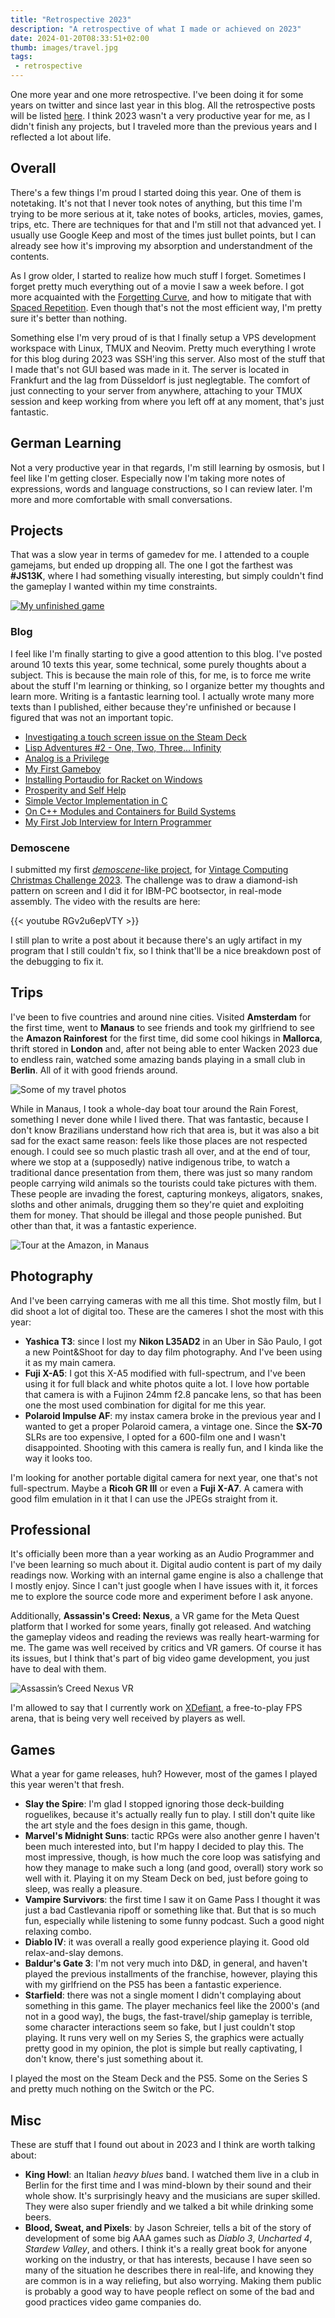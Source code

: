 ```yaml
---
title: "Retrospective 2023"
description: "A retrospective of what I made or achieved on 2023"
date: 2024-01-20T08:33:51+02:00
thumb: images/travel.jpg
tags:
 - retrospective
---
```


One more year and one more retrospective. I've been doing it for some years on twitter and since last year in this blog. All the retrospective posts will be listed [here](/tags/retrospective). I think 2023 wasn't a very productive year for me, as I didn't finish any projects, but I traveled more than the previous years and I reflected a lot about life.

## Overall

There's a few things I'm proud I started doing this year. One of them is notetaking. It's not that I never took notes of anything, but this time I'm trying to be more serious at it, take notes of books, articles, movies, games, trips, etc. There are techniques for that and I'm still not that advanced yet. I usually use Google Keep and most of the times just bullet points, but I can already see how it's improving my absorption and understandment of the contents.

As I grow older, I started to realize how much stuff I forget. Sometimes I forget pretty much everything out of a movie I saw a week before. I got more acquainted with the [Forgetting Curve](https://en.wikipedia.org/wiki/Forgetting_curve), and how to mitigate that with [Spaced Repetition](https://en.wikipedia.org/wiki/Spaced_repetition). Even though that's not the most efficient way, I'm pretty sure it's better than nothing.

Something else I'm very proud of is that I finally setup a VPS development workspace with Linux, TMUX and Neovim. Pretty much everything I wrote for this blog during 2023 was SSH'ing this server. Also most of the stuff that I made that's not GUI based was made in it. The server is located in Frankfurt and the lag from Düsseldorf is just neglegtable. The comfort of just connecting to your server from anywhere, attaching to your TMUX session and keep working from where you left off at any moment, that's just fantastic.

## German Learning

Not a very productive year in that regards, I'm still learning by osmosis, but I feel like I'm getting closer. Especially now I'm taking more notes of expressions, words and language constructions, so I can review later. I'm more and more comfortable with small conversations. 

## Projects

That was a slow year in terms of gamedev for me. I attended to a couple gamejams, but ended up dropping all. The one I got the farthest was **#JS13K**, where I had something visually interesting, but simply couldn't find the gameplay I wanted within my time constraints.

[![My unfinished game](images/fish6.gif)](https://github.com/CrociDB/js13k-2023)

### Blog

I feel like I'm finally starting to give a good attention to this blog. I've posted around 10 texts this year, some technical, some purely thoughts about a subject. This is because the main role of this, for me, is to force me write about the stuff I'm learning or thinking, so I organize better my thoughts and learn more. Writing is a fantastic learning tool. I actually wrote many more texts than I published, either because they're unfinished or because I figured that was not an important topic. 

 - [Investigating a touch screen issue on the Steam Deck](post/investigating-touchscreen-issue-steam-deck/)
 - [Lisp Adventures #2 - One, Two, Three... Infinity](post/lisp-adventures/one-two-three-infinity/)
 - [Analog is a Privilege](post/analog-is-a-privilege/)
 - [My First Gameboy](post/my-first-gameboy/)
 - [Installing Portaudio for Racket on Windows](post/installing-portaudio-for-racket-windows/)
 - [Prosperity and Self Help](post/prosperity-and-self-help/)
 - [Simple Vector Implementation in C](post/simple-vector-implementation-in-c/)
 - [On C++ Modules and Containers for Build Systems](post/on-cpp-modules-and-containers-for-build-systems/)
 - [My First Job Interview for Intern Programmer](post/interview-intern-programmer/)

### Demoscene

I submitted my first [_demoscene_-like project](https://github.com/CrociDB/vccc2023), for [Vintage Computing Christmas Challenge 2023](https://logiker.com/Vintage-Computing-Christmas-Challenge-2023). The challenge was to draw a diamond-ish pattern on screen and I did it for IBM-PC bootsector, in real-mode assembly. The video with the results are here:

{{< youtube RGv2u6epVTY >}}

I still plan to write a post about it because there's an ugly artifact in my program that I still couldn't fix, so I think that'll be a nice breakdown post of the debugging to fix it.

## Trips

I've been to five countries and around nine cities. Visited **Amsterdam** for the first time, went to **Manaus** to see friends and took my girlfriend to see the **Amazon Rainforest** for the first time, did some cool hikings in **Mallorca**, thrift stored in **London** and, after not being able to enter Wacken 2023 due to endless rain, watched some amazing bands playing in a small club in **Berlin**. All of it with good friends around.

![Some of my travel photos](images/travel.jpg)

While in Manaus, I took a whole-day boat tour around the Rain Forest, something I never done while I lived there. That was fantastic, because I don't know Brazilians understand how rich that area is, but it was also a bit sad for the exact same reason: feels like those places are not respected enough. I could see so much plastic trash all over, and at the end of tour, where we stop at a (supposedly) native indigenous tribe, to watch a traditional dance presentation from them, there was just so many random people carrying wild animals so the tourists could take pictures with them. These people are invading the forest, capturing monkeys, aligators, snakes, sloths and other animals, drugging them so they're quiet and exploiting them for money. That should be illegal and those people punished. But other than that, it was a fantastic experience.

![Tour at the Amazon, in Manaus](images/amazon.jpg)

## Photography

And I've been carrying cameras with me all this time. Shot mostly film, but I did shoot a lot of digital too. These are the cameres I shot the most with this year:

 - **Yashica T3**: since I lost my **Nikon L35AD2** in an Uber in São Paulo, I got a new Point&Shoot for day to day film photography. And I've been using it as my main camera.
 - **Fuji X-A5**: I got this X-A5 modified with full-spectrum, and I've been using it for full black and white photos quite a lot. I love how portable that camera is with a Fujinon 24mm f2.8 pancake lens, so that has been one the most used combination for digital for me this year.
 - **Polaroid Impulse AF**: my instax camera broke in the previous year and I wanted to get a proper Polaroid camera, a vintage one. Since the **SX-70** SLRs are too expensive, I opted for a 600-film one and I wasn't disappointed. Shooting with this camera is really fun, and I kinda like the way it looks too.

I'm looking for another portable digital camera for next year, one that's not full-spectrum. Maybe a **Ricoh GR III** or even a **Fuji X-A7**. A camera with good film emulation in it that I can use the JPEGs straight from it.

## Professional

It's officially been more than a year working as an Audio Programmer and I've been learning so much about it. Digital audio content is part of my daily readings now. Working with an internal game engine is also a challenge that I mostly enjoy. Since I can't just google when I have issues with it, it forces me to explore the source code more and experiment before I ask anyone. 

Additionally, **Assassin's Creed: Nexus**, a VR game for the Meta Quest platform that I worked for some years, finally got released. And watching the gameplay videos and reading the reviews was really heart-warming for me. The game was well received by critics and VR gamers. Of course it has its issues, but I think that's part of big video game development, you just have to deal with them.

![Assassin’s Creed Nexus VR](images/ac-nexus.png)

I'm allowed to say that I currently work on [XDefiant](https://www.ubisoft.com/en-us/game/xdefiant), a free-to-play FPS arena, that is being very well received by players as well.

## Games

What a year for game releases, huh? However, most of the games I played this year weren't that fresh.

 - **Slay the Spire**: I'm glad I stopped ignoring those deck-building roguelikes, because it's actually really fun to play. I still don't quite like the art style and the foes design in this game, though.
 - **Marvel's Midnight Suns**: tactic RPGs were also another genre I haven't been much interested into, but I'm happy I decided to play this. The most impressive, though, is how much the core loop was satisfying and how they manage to make such a long (and good, overall) story work so well with it. Playing it on my Steam Deck on bed, just before going to sleep, was really a pleasure.
 - **Vampire Survivors**: the first time I saw it on Game Pass I thought it was just a bad Castlevania ripoff or something like that. But that is so much fun, especially while listening to some funny podcast. Such a good night relaxing combo.
 - **Diablo IV**: it was overall a really good experience playing it. Good old relax-and-slay demons. 
 - **Baldur's Gate 3**: I'm not very much into D&D, in general, and haven't played the previous installments of the franchise, however, playing this with my girlfriend on the PS5 has been a fantastic experience.
 - **Starfield**: there was not a single moment I didn't complaying about something in this game. The player mechanics feel like the 2000's (and not in a good way), the bugs, the fast-travel/ship gameplay is terrible, some character interactions seem so fake, but I just couldn't stop playing. It runs very well on my Series S, the graphics were actually pretty good in my opinion, the plot is simple but really captivating, I don't know, there's just something about it.

I played the most on the Steam Deck and the PS5. Some on the Series S and pretty much nothing on the Switch or the PC. 

## Misc

These are stuff that I found out about in 2023 and I think are worth talking about:

 - **King Howl**: an Italian _heavy blues_ band. I watched them live in a club in Berlin for the first time and I was mind-blown by their sound and their whole show. It's surprisingly heavy and the musicians are super skilled. They were also super friendly and we talked a bit while drinking some beers.
 - **Blood, Sweat, and Pixels**: by Jason Schreier, tells a bit of the story of development of some big AAA games such as _Diablo 3_, _Uncharted 4_, _Stardew Valley_, and others. I think it's a really great book for anyone working on the industry, or that has interests, because I have seen so many of the situation he describes there in real-life, and knowing they are common is in a way reliefing, but also worrying. Making them public is probably a good way to have people reflect on some of the bad and good practices video game companies do.
